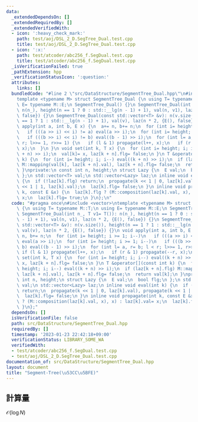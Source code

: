 ```yaml
---
data:
  _extendedDependsOn: []
  _extendedRequiredBy: []
  _extendedVerifiedWith:
  - icon: ':heavy_check_mark:'
    path: test/aoj/DSL_2_D.SegTree_Dual.test.cpp
    title: test/aoj/DSL_2_D.SegTree_Dual.test.cpp
  - icon: ':x:'
    path: test/atcoder/abc256_f.SegDual.test.cpp
    title: test/atcoder/abc256_f.SegDual.test.cpp
  _isVerificationFailed: true
  _pathExtension: hpp
  _verificationStatusIcon: ':question:'
  attributes:
    links: []
  bundledCode: "#line 2 \"src/DataStructure/SegmentTree_Dual.hpp\"\n#include <vector>\n\
    template <typename M> struct SegmentTree_Dual {\n using T= typename M::T;\n using\
    \ E= typename M::E;\n SegmentTree_Dual() {}\n SegmentTree_Dual(int n_, T v1= T()):\
    \ n(n_), height(n == 1 ? 0 : std::__lg(n - 1) + 1), val(n, v1), laz(n * 2, {E(),\
    \ false}) {}\n SegmentTree_Dual(const std::vector<T> &v): n(v.size()), height(n\
    \ == 1 ? 1 : std::__lg(n - 1) + 1), val(v), laz(n * 2, {E(), false}) {}\n void\
    \ apply(int a, int b, E x) {\n  a+= n, b+= n;\n  for (int i= height; i >= 1; i--)\n\
    \   if (((a >> i) << i) != a) eval(a >> i);\n  for (int i= height; i >= 1; i--)\n\
    \   if (((b >> i) << i) != b) eval((b - 1) >> i);\n  for (int l= a, r= b; l <\
    \ r; l>>= 1, r>>= 1) {\n   if (l & 1) propagate(l++, x);\n   if (r & 1) propagate(--r,\
    \ x);\n  }\n }\n void set(int k, T x) {\n  for (int i= height; i; i--) eval((k\
    \ + n) >> i);\n  val[k]= x, laz[k + n].flg= false;\n }\n T &operator[](const int\
    \ k) {\n  for (int i= height; i; i--) eval((k + n) >> i);\n  if (laz[k + n].flg)\
    \ M::mapping(val[k], laz[k + n].val), laz[k + n].flg= false;\n  return val[k];\n\
    \ }\nprivate:\n const int n, height;\n struct Lazy {\n  E val;\n  bool flg;\n\
    \ };\n std::vector<T> val;\n std::vector<Lazy> laz;\n inline void eval(int k)\
    \ {\n  if (!laz[k].flg) return;\n  propagate(k << 1 | 0, laz[k].val), propagate(k\
    \ << 1 | 1, laz[k].val);\n  laz[k].flg= false;\n }\n inline void propagate(int\
    \ k, const E &x) {\n  laz[k].flg ? (M::composition(laz[k].val, x), x) : laz[k].val=\
    \ x;\n  laz[k].flg= true;\n }\n};\n"
  code: "#pragma once\n#include <vector>\ntemplate <typename M> struct SegmentTree_Dual\
    \ {\n using T= typename M::T;\n using E= typename M::E;\n SegmentTree_Dual() {}\n\
    \ SegmentTree_Dual(int n_, T v1= T()): n(n_), height(n == 1 ? 0 : std::__lg(n\
    \ - 1) + 1), val(n, v1), laz(n * 2, {E(), false}) {}\n SegmentTree_Dual(const\
    \ std::vector<T> &v): n(v.size()), height(n == 1 ? 1 : std::__lg(n - 1) + 1),\
    \ val(v), laz(n * 2, {E(), false}) {}\n void apply(int a, int b, E x) {\n  a+=\
    \ n, b+= n;\n  for (int i= height; i >= 1; i--)\n   if (((a >> i) << i) != a)\
    \ eval(a >> i);\n  for (int i= height; i >= 1; i--)\n   if (((b >> i) << i) !=\
    \ b) eval((b - 1) >> i);\n  for (int l= a, r= b; l < r; l>>= 1, r>>= 1) {\n  \
    \ if (l & 1) propagate(l++, x);\n   if (r & 1) propagate(--r, x);\n  }\n }\n void\
    \ set(int k, T x) {\n  for (int i= height; i; i--) eval((k + n) >> i);\n  val[k]=\
    \ x, laz[k + n].flg= false;\n }\n T &operator[](const int k) {\n  for (int i=\
    \ height; i; i--) eval((k + n) >> i);\n  if (laz[k + n].flg) M::mapping(val[k],\
    \ laz[k + n].val), laz[k + n].flg= false;\n  return val[k];\n }\nprivate:\n const\
    \ int n, height;\n struct Lazy {\n  E val;\n  bool flg;\n };\n std::vector<T>\
    \ val;\n std::vector<Lazy> laz;\n inline void eval(int k) {\n  if (!laz[k].flg)\
    \ return;\n  propagate(k << 1 | 0, laz[k].val), propagate(k << 1 | 1, laz[k].val);\n\
    \  laz[k].flg= false;\n }\n inline void propagate(int k, const E &x) {\n  laz[k].flg\
    \ ? (M::composition(laz[k].val, x), x) : laz[k].val= x;\n  laz[k].flg= true;\n\
    \ }\n};"
  dependsOn: []
  isVerificationFile: false
  path: src/DataStructure/SegmentTree_Dual.hpp
  requiredBy: []
  timestamp: '2023-01-23 22:42:18+09:00'
  verificationStatus: LIBRARY_SOME_WA
  verifiedWith:
  - test/atcoder/abc256_f.SegDual.test.cpp
  - test/aoj/DSL_2_D.SegTree_Dual.test.cpp
documentation_of: src/DataStructure/SegmentTree_Dual.hpp
layout: document
title: "Segment-Tree(\u53CC\u5BFE)"
---
```

## 計算量
$\mathcal{O}(\log N)$